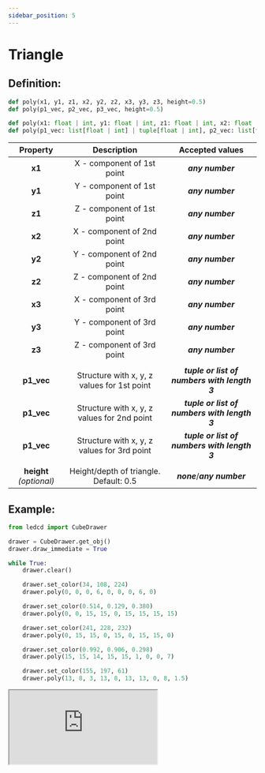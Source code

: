 ```yaml
---
sidebar_position: 5
---
```


# Triangle

## Definition:

```python title="Simplified definition"
def poly(x1, y1, z1, x2, y2, z2, x3, y3, z3, height=0.5)
def poly(p1_vec, p2_vec, p3_vec, height=0.5)
```

```python title="Complete definition"
def poly(x1: float | int, y1: float | int, z1: float | int, x2: float | int, y2: float | int, z2: float | int, x3: float | int, y3: float | int, z3: float | int, height=0.5: float | int) -> None
def poly(p1_vec: list[float | int] | tuple[float | int], p2_vec: list[float | int] | tuple[float | int], p3_vec: list[float | int] | tuple[float | int], height=0.5: float | int) -> None
```

|        Property         |                 Description                 |               Accepted values                |
| :---------------------: | :-----------------------------------------: | :------------------------------------------: |
|         **x1**          |         X - component of 1st point          |               _**any number**_               |
|         **y1**          |         Y - component of 1st point          |               _**any number**_               |
|         **z1**          |         Z - component of 1st point          |               _**any number**_               |
|         **x2**          |         X - component of 2nd point          |               _**any number**_               |
|         **y2**          |         Y - component of 2nd point          |               _**any number**_               |
|         **z2**          |         Z - component of 2nd point          |               _**any number**_               |
|         **x3**          |         X - component of 3rd point          |               _**any number**_               |
|         **y3**          |         Y - component of 3rd point          |               _**any number**_               |
|         **z3**          |         Z - component of 3rd point          |               _**any number**_               |
|                         |                                             |                                              |
|       **p1_vec**        | Structure with x, y, z values for 1st point | _**tuple or list of numbers with length 3**_ |
|       **p1_vec**        | Structure with x, y, z values for 2nd point | _**tuple or list of numbers with length 3**_ |
|       **p1_vec**        | Structure with x, y, z values for 3rd point | _**tuple or list of numbers with length 3**_ |
|                         |                                             |                                              |
| **height** _(optional)_ |   Height/depth of triangle. Default: 0.5    |         _**none**_/_**any number**_          |

## Example:

<div id="code_block_hidden" hidden></div>

```python
from ledcd import CubeDrawer

drawer = CubeDrawer.get_obj()
drawer.draw_immediate = True

while True:
    drawer.clear()

    drawer.set_color(34, 108, 224)
    drawer.poly(0, 0, 0, 6, 0, 0, 0, 6, 0)

    drawer.set_color(0.514, 0.129, 0.380)
    drawer.poly(0, 0, 15, 15, 0, 15, 15, 15, 15)

    drawer.set_color(241, 228, 232)
    drawer.poly(0, 15, 15, 0, 15, 0, 15, 15, 0)

    drawer.set_color(0.992, 0.906, 0.298)
    drawer.poly(15, 15, 14, 15, 15, 1, 0, 0, 7)

    drawer.set_color(155, 197, 61)
    drawer.poly(13, 8, 3, 13, 8, 13, 13, 0, 8, 1.5)
```

<script>
  let _ = () => {
    (() => {
      document["cur_state"] = -1;

      document["ind_line_map"] = new Object();
      document.ind_line_map[0] = 6;
      document.ind_line_map[1] = 8;
      document.ind_line_map[2] = 9;
      document.ind_line_map[3] = 11;
      document.ind_line_map[4] = 12;
      document.ind_line_map[5] = 14;
      document.ind_line_map[6] = 15;
      document.ind_line_map[7] = 17;
      document.ind_line_map[8] = 18;
      document.ind_line_map[9] = 20;
      document.ind_line_map[10] = 21;
      document.ind_line_map[11] = 6;

      window.addEventListener("message", function (e) {
          if (e.data == document.cur_state || e.data < 0)
            return;
          
          const tmp = document.querySelectorAll("#code_block_hidden ~ div .token-line")[document.ind_line_map[document.cur_state]];
          if (tmp)
            if (tmp.classList.contains("active_code_line"))
              tmp.classList.remove("active_code_line")

          document.cur_state = e.data;
          const tmp1 = document.querySelectorAll("#code_block_hidden ~ div .token-line")[document.ind_line_map[document.cur_state]];
          if (tmp1)
            tmp1.classList.add("active_code_line")
          
      }, false);


    })()
  }
</script>

<iframe src="http://cube.grvcp.lv/examples/poly/index.html">
  <p>Your browser does not support iframes.</p>
</iframe>
